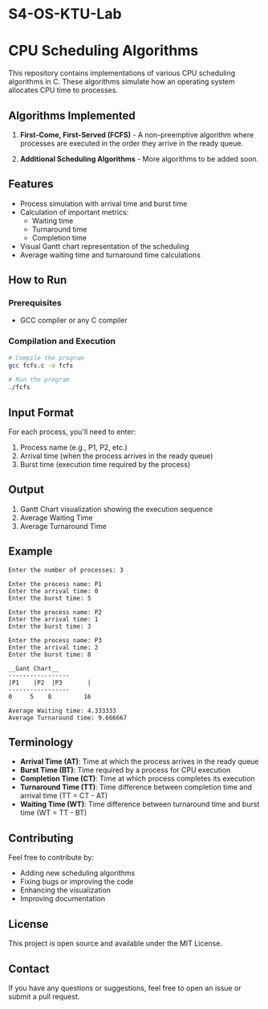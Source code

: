 # S4-OS-KTU-Lab
# CPU Scheduling Algorithms

This repository contains implementations of various CPU scheduling algorithms in C. These algorithms simulate how an operating system allocates CPU time to processes.

## Algorithms Implemented

1. **First-Come, First-Served (FCFS)** - A non-preemptive algorithm where processes are executed in the order they arrive in the ready queue.

2. **Additional Scheduling Algorithms** - More algorithms to be added soon.

## Features

- Process simulation with arrival time and burst time
- Calculation of important metrics:
  - Waiting time
  - Turnaround time
  - Completion time
- Visual Gantt chart representation of the scheduling
- Average waiting time and turnaround time calculations

## How to Run

### Prerequisites
- GCC compiler or any C compiler

### Compilation and Execution
```bash
# Compile the program
gcc fcfs.c -o fcfs

# Run the program
./fcfs
```

## Input Format

For each process, you'll need to enter:
1. Process name (e.g., P1, P2, etc.)
2. Arrival time (when the process arrives in the ready queue)
3. Burst time (execution time required by the process)

## Output

1. Gantt Chart visualization showing the execution sequence
2. Average Waiting Time
3. Average Turnaround Time

## Example

```
Enter the number of processes: 3

Enter the process name: P1
Enter the arrival time: 0
Enter the burst time: 5

Enter the process name: P2
Enter the arrival time: 1
Enter the burst time: 3

Enter the process name: P3
Enter the arrival time: 2
Enter the burst time: 8

__Gant Chart__
-----------------
|P1    |P2  |P3       |
-----------------
0     5    8         16

Average Waiting time: 4.333333
Average Turnaround time: 9.666667
```

## Terminology

- **Arrival Time (AT)**: Time at which the process arrives in the ready queue
- **Burst Time (BT)**: Time required by a process for CPU execution
- **Completion Time (CT)**: Time at which process completes its execution
- **Turnaround Time (TT)**: Time difference between completion time and arrival time (TT = CT - AT)
- **Waiting Time (WT)**: Time difference between turnaround time and burst time (WT = TT - BT)

## Contributing

Feel free to contribute by:
- Adding new scheduling algorithms
- Fixing bugs or improving the code
- Enhancing the visualization
- Improving documentation

## License

This project is open source and available under the MIT License.

## Contact

If you have any questions or suggestions, feel free to open an issue or submit a pull request.
